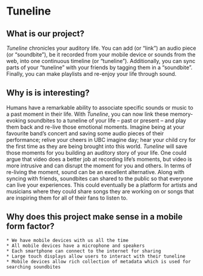 # Tuneline
## What is our project?
*Tuneline* chronicles your auditory life. You can add (or “link”) an audio piece (or “soundbite”), be it recorded from your mobile device or sounds from the web, into one continuous timeline (or “tuneline”). Additionally, you can sync parts of your “tuneline” with your friends by tagging them in a “soundbite”. Finally, you can make playlists and re-enjoy your life through sound. 

## Why is is interesting?
Humans have a remarkable ability to associate specific sounds or music to a past moment in their life. With *Tuneline*, you can now link these memory-evoking soundbites to a tuneline of your life – past or present – and play them back and re-live those emotional moments. Imagine being at your favourite band’s concert and saving some audio pieces of their performance; relive your cheers in UBC imagine day; hear your child cry for the first time as they are being brought into this world. *Tuneline* will save those moments for you building an auditory story of your life. 
One could argue that video does a better job at recording life’s moments, but video is more intrusive and can disrupt the moment for you and others. In terms of re-living the moment, sound can be an excellent alternative.
Along with syncing with friends, soundbites can shared to the public so that everyone can live your experiences. This could eventually be a platform for artists and musicians where they could share songs they are working on or songs that are inspiring them for all of their fans to listen to.

## Why does this project make sense in a mobile form factor?
	* We have mobile devices with us all the time
	* All mobile devices have a microphone and speakers
	* Each smartphone can connect to the internet for sharing
	* Large touch displays allow users to interact with their tuneline
	* Mobile devices allow rich collection of metadata which is used for searching soundbites
